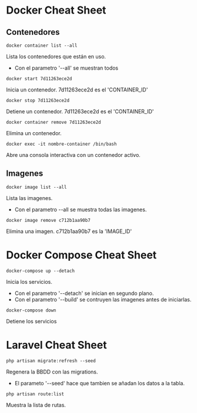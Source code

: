 # Docker Cheat Sheet

## Contenedores

```
docker container list --all
```
Lista los contenedores que están en uso.
- Con el parametro '--all' se muestran todos

```
docker start 7d11263ece2d
```
Inicia un contenedor. 7d11263ece2d es el 'CONTAINER_ID'

```
docker stop 7d11263ece2d
```
Detiene un contenedor. 7d11263ece2d es el 'CONTAINER_ID'

```
docker container remove 7d11263ece2d
```
Elimina un contenedor.

```
docker exec -it nombre-container /bin/bash
```
Abre una consola interactiva con un contenedor activo.

## Imagenes

```
docker image list --all
```
Lista las imagenes.
- Con el parametro --all se muestra todas las imagenes.

```
docker image remove c712b1aa90b7
```
Elimina una imagen. c712b1aa90b7 es la 'IMAGE_ID'

# Docker Compose Cheat Sheet

```
docker-compose up --detach
```
Inicia los servicios.
- Con el parametro '--detach' se inician en segundo plano.
- Con el parametro '--build' se contruyen las imagenes antes de iniciarlas.

```
docker-compose down
```
Detiene los servicios


# Laravel Cheat Sheet

```
php artisan migrate:refresh --seed
```
Regenera la BBDD con las migrations.
- El parameto '--seed' hace que tambien se añadan los datos a la tabla.

```
php artisan route:list
```
Muestra la lista de rutas.
